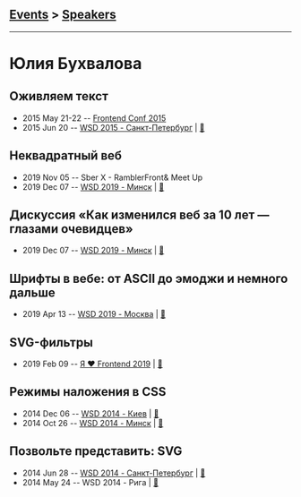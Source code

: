 ## [Events](../README.md) > [Speakers](../speakers.md)
---

# Юлия Бухвалова

## Оживляем текст
- 2015 May 21-22 -- [Frontend Conf 2015](https://www.youtube.com/watch?v=cUhJ0K9Pk-c)    
- 2015 Jun 20 -- [WSD 2015 - Санкт-Петербург](https://www.youtube.com/watch?v=V7bnSOwuO4M)  | [:notebook:](https://wsd.events/2015/06/20/pres/text-alive/)  
## Неквадратный веб
- 2019 Nov 05 -- Sber X - RamblerFront&amp; Meet Up    
- 2019 Dec 07 -- [WSD 2019 - Минск](https://www.youtube.com/watch?v=coq1N7JW6sQ)  | [:notebook:](https://wsd.events/2019/12/07/pres/non-square-web/)  
## Дискуссия «Как изменился веб за 10 лет — глазами очевидцев»
- 2019 Dec 07 -- [WSD 2019 - Минск](https://www.youtube.com/watch?v=8MxhLXJi410)  | [:notebook:](https://wsd.events/2019/12/07/pres/10-years/)  
## Шрифты в вебе: от ASCII до эмоджи и немного дальше
- 2019 Apr 13 -- [WSD 2019 - Москва](https://www.youtube.com/watch?v=DCUsj_gNbxs)  | [:notebook:](https://wsd.events/2019/04/13/pres/ascii-emoji/)  
## SVG-фильтры
- 2019 Feb 09 -- [Я ❤ Frontend 2019](https://www.youtube.com/watch?v=gZPUBDu6DOo)  | [:notebook:](https://yadi.sk/d/NhnpVXsEgnGcgg)  
## Режимы наложения в CSS
- 2014 Dec 06 -- [WSD 2014 - Киев](https://www.youtube.com/watch?v=t8Td3Oq47yE)  | [:notebook:](https://wsd.events/2014/12/06/pres/css-blending/)  
- 2014 Oct 26 -- [WSD 2014 - Минск](http://youtu.be/T-P0cjtekac)  | [:notebook:](https://wsd.events/2014/10/26/pres/css-blending/)  
## Позвольте представить: SVG
- 2014 Jun 28 -- [WSD 2014 - Санкт-Петербург](https://www.youtube.com/watch?v=TXqiq5tOWRQ)  | [:notebook:](https://wsd.events/2014/06/28/pres/meet-svg/)  
- 2014 May 24 -- WSD 2014 - Рига  | [:notebook:](https://wsd.events/2014/05/24/pres/about-svg/)  
